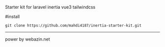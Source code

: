 Starter kit for laravel inertia vue3 tailwindcss  

#install
```
git clone https://github.com/mahdi4187/inertia-starter-kit.git
```




<hr>
power by webazin.net
